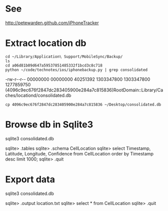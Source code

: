 # See

http://petewarden.github.com/iPhoneTracker

# Extract location db

```
cd ~/Library/Application\ Support/MobileSync/Backup/
ls
cd a06d81b09d647a59537851485332f1bcd3c8c718
python ~/code/technotes/ios/iphonebackup.py | grep consolidated
```

-rw-r--r-- 00000000 00000000 40251392 1303347800 1303347800 1277859750 (4096c9ec676f2847dc283405900e284a7c815836)RootDomain::Library/Caches/locationd/consolidated.db

```
cp 4096c9ec676f2847dc283405900e284a7c815836 ~/Desktop/consolidated.db
```

# Browse db in Sqlite3

sqlite3 consolidated.db

sqlite> .tables
sqlite> .schema CellLocation
sqlite> select Timestamp, Latitude, Longitude, Confidence from CellLocation order by Timestamp desc limit 1000;
sqlite> .quit

# Export data

sqlite3 consolidated.db

sqlite> .output location.txt
sqlite> select * from CellLocation
sqlite> .quit
